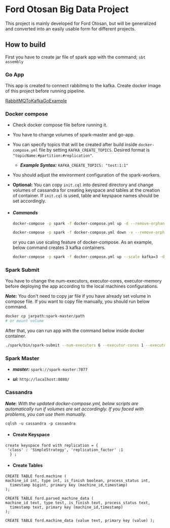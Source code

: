 # Ford Otosan Big Data Project

This project is mainly developed for Ford Otosan, but will be generalized and 
converted into an easily usable form for different projects.

## How to build

First you have to create jar file of spark app with the command;
`sbt assembly`

### Go App

This app is created to connect rabbitmq to the kafka. Create docker image of 
this project before running pipeline.

[RabbitMQToKafkaGoExample](https://github.com/alpersimsek1/RabbitmqToKafkaGoExample)

### Docker compose

* Check docker compose file before running it.

* You have to change volumes of spark-master and go-app.

* You can specify topics that will be created after build inside 
`docker-compose.yml` file by setting `KAFKA_CREATE_TOPICS`. Desired format is 
`"topicName:#partition:#replication"`.

  * **_Example Syntax:_** `KAFKA_CREATE_TOPICS: "test:1:1"`

* You should adjust the environment configuration of the spark-workers.

* **Optional:** You can copy `init.cql` into desired directory and change 
volumes of cassandra for creating keyspace and tables at the creation of 
container. If `init.cql` is used, table and keyspace names should be set 
accordingly.

* #### _Commands_

  ```bash
  docker-compose -p spark -f docker-compose.yml up -d --remove-orphans

  docker-compose -p spark -f docker-compose.yml down -v --remove-orphans
  ```
  
  or you can use scaling feature of docker-compose. As an example, below 
  command creates 3 kafka containers.
  ```bash
  docker-compose -p spark -f docker-compose.yml up --scale kafka=3 -d --remove-orphans
  ```

### Spark Submit

You have to change the num-executors, executor-cores, executor-memory before 
deploying the app according to the local machines configurations.

**_Note:_** You don't need to copy jar file if you have already set volume in 
compose file. If you want to copy file manually, you should run below command.

```bash
docker cp jarpath:spark-master/path
# or mount volume
```

After that, you can run app with the command below inside docker container.

```bash
./spark/bin/spark-submit --num-executors 6 --executor-cores 1 --executor-memory 1G --class com.proente.Streaming.KafkaStreamer --packages org.apache.spark:spark-sql-kafka-0-10_2.11:2.4.0 --master spark://spark-master:7077 MorpheusML-assembly-0.1.jar
```

### Spark Master

* **_master:_** `spark://spark-master:7077`

* **_ui:_** `http://localhost:8080/`

### Cassandra

***Note***: *With the updated docker-compose.yml, below scripts are 
automatically run if volumes are set accordingly. If you faced with problems, 
you can use them manually.*

```cassandra
cqlsh -u cassandra -p cassandra
```

* #### Create Keyspace

```cassandra
create keyspace ford with replication = {
 'class' : 'SimpleStrategy', 'replication_factor' :1
  } ;
```

* #### Create Tables

```cassandra
CREATE TABLE ford.machine (
machine_id int, type int, is_finish boolean, process_status int,
  timestamp bigint, primary key (machine_id,timestamp)
);
```

```cassandra
CREATE TABLE ford.parsed_machine_data (
machine_id text, type test, is_finish text, process_status text,
  timestamp text, primary key (machine_id,timestamp)
);
```

```cassandra
CREATE TABLE ford.machine_data (value text, primary key (value) );
```
